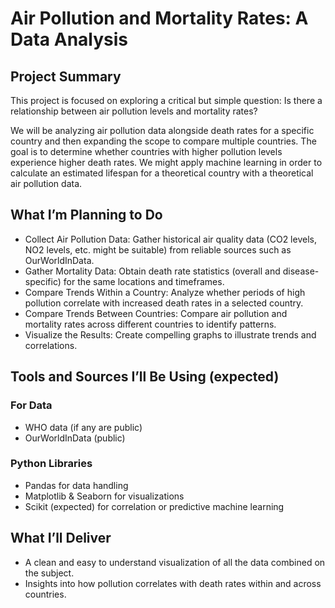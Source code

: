 # Air Pollution and Mortality Rates: A Data Analysis

## Project Summary

This project is focused on exploring a critical but simple question: Is there a relationship between air pollution levels and mortality rates?

We will be analyzing air pollution data alongside death rates for a specific country and then expanding the scope to compare multiple countries. The goal is to determine whether countries with higher pollution levels experience higher death rates. We might apply machine learning in order to calculate an estimated lifespan for a theoretical country with a theoretical air pollution data.

## What I’m Planning to Do

- Collect Air Pollution Data: Gather historical air quality data (CO2 levels, NO2 levels, etc. might be suitable) from reliable sources such as OurWorldInData.
- Gather Mortality Data: Obtain death rate statistics (overall and disease-specific) for the same locations and timeframes.
- Compare Trends Within a Country: Analyze whether periods of high pollution correlate with increased death rates in a selected country.
- Compare Trends Between Countries: Compare air pollution and mortality rates across different countries to identify patterns.
- Visualize the Results: Create compelling graphs to illustrate trends and correlations.

## Tools and Sources I’ll Be Using (expected)

### For Data
- WHO data (if any are public)
- OurWorldInData (public)

### Python Libraries
- Pandas for data handling
- Matplotlib & Seaborn for visualizations
- Scikit (expected) for correlation or predictive machine learning

## What I’ll Deliver

- A clean and easy to understand visualization of all the data combined on the subject.
- Insights into how pollution correlates with death rates within and across countries.
